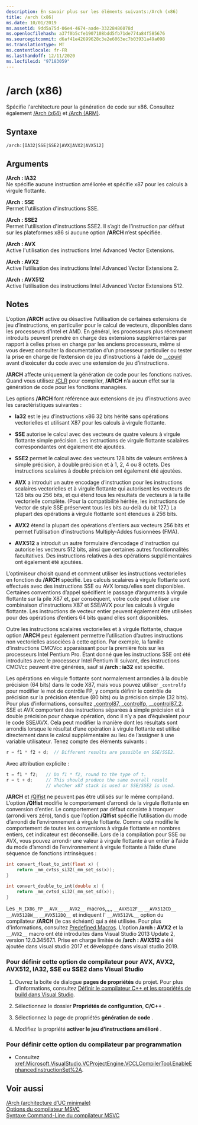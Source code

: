 ```yaml
---
description: En savoir plus sur les éléments suivants:/Arch (x86)
title: /arch (x86)
ms.date: 10/01/2019
ms.assetid: 9dd5a75d-06e4-4674-aade-33228486078d
ms.openlocfilehash: a37f0b5cfe1907108bdd5fb71de774a84f585676
ms.sourcegitcommit: d6af41e42699628c3e2e6063ec7b03931a49a098
ms.translationtype: MT
ms.contentlocale: fr-FR
ms.lasthandoff: 12/11/2020
ms.locfileid: "97183059"
---
```

# <a name="arch-x86"></a>/arch (x86)

Spécifie l'architecture pour la génération de code sur x86. Consultez également [/Arch (x64)](arch-x64.md) et [/Arch (ARM)](arch-arm.md).

## <a name="syntax"></a>Syntaxe

```
/arch:[IA32|SSE|SSE2|AVX|AVX2|AVX512]
```

## <a name="arguments"></a>Arguments

**/Arch : IA32**<br/>
Ne spécifie aucune instruction améliorée et spécifie x87 pour les calculs à virgule flottante.

**/Arch : SSE**<br/>
Permet l'utilisation d'instructions SSE.

**/Arch : SSE2**<br/>
Permet l'utilisation d'instructions SSE2. Il s’agit de l’instruction par défaut sur les plateformes x86 si aucune option **/ARCH** n’est spécifiée.

**/Arch : AVX**<br/>
Active l'utilisation des instructions Intel Advanced Vector Extensions.

**/Arch : AVX2**<br/>
Active l’utilisation des instructions Intel Advanced Vector Extensions 2.

**/Arch : AVX512**<br/>
Active l’utilisation des instructions Intel Advanced Vector Extensions 512.

## <a name="remarks"></a>Notes

L’option **/ARCH** active ou désactive l’utilisation de certaines extensions de jeu d’instructions, en particulier pour le calcul de vecteurs, disponibles dans les processeurs d’Intel et AMD. En général, les processeurs plus récemment introduits peuvent prendre en charge des extensions supplémentaires par rapport à celles prises en charge par les anciens processeurs, même si vous devez consulter la documentation d’un processeur particulier ou tester la prise en charge de l’extension de jeu d’instructions à l’aide de [__cpuid](../../intrinsics/cpuid-cpuidex.md) avant d’exécuter du code avec une extension de jeu d’instructions.

**/ARCH** affecte uniquement la génération de code pour les fonctions natives. Quand vous utilisez [/CLR](clr-common-language-runtime-compilation.md) pour compiler, **/ARCH** n’a aucun effet sur la génération de code pour les fonctions managées.

Les options **/ARCH** font référence aux extensions de jeu d’instructions avec les caractéristiques suivantes :

- **Ia32** est le jeu d’instructions x86 32 bits hérité sans opérations vectorielles et utilisant X87 pour les calculs à virgule flottante.

- **SSE** autorise le calcul avec des vecteurs de quatre valeurs à virgule flottante simple précision. Les instructions de virgule flottante scalaires correspondantes ont également été ajoutées.

- **SSE2** permet le calcul avec des vecteurs 128 bits de valeurs entières à simple précision, à double précision et à 1, 2, 4 ou 8 octets. Des instructions scalaires à double précision ont également été ajoutées.

- **AVX** a introduit un autre encodage d’instruction pour les instructions scalaires vectorielles et à virgule flottante qui autorisent les vecteurs de 128 bits ou 256 bits, et qui étend tous les résultats de vecteurs à la taille vectorielle complète. (Pour la compatibilité héritée, les instructions de Vector de style SSE préservent tous les bits au-delà du bit 127.) La plupart des opérations à virgule flottante sont étendues à 256 bits.

- **AVX2** étend la plupart des opérations d’entiers aux vecteurs 256 bits et permet l’utilisation d’instructions Multiply-Addes fusionnées (FMA).

- **AVX512** a introduit un autre formulaire d’encodage d’instruction qui autorise les vecteurs 512 bits, ainsi que certaines autres fonctionnalités facultatives. Des instructions relatives à des opérations supplémentaires ont également été ajoutées.

L’optimiseur choisit quand et comment utiliser les instructions vectorielles en fonction du **/ARCH** spécifié. Les calculs scalaires à virgule flottante sont effectués avec des instructions SSE ou AVX lorsqu’elles sont disponibles. Certaines conventions d’appel spécifient le passage d’arguments à virgule flottante sur la pile X87 et, par conséquent, votre code peut utiliser une combinaison d’instructions X87 et SSE/AVX pour les calculs à virgule flottante. Les instructions de vecteur entier peuvent également être utilisées pour des opérations d’entiers 64 bits quand elles sont disponibles.

Outre les instructions scalaires vectorielles et à virgule flottante, chaque option **/ARCH** peut également permettre l’utilisation d’autres instructions non vectorielles associées à cette option. Par exemple, la famille d’instructions CMOVcc apparaissant pour la première fois sur les processeurs Intel Pentium Pro. Étant donné que les instructions SSE ont été introduites avec le processeur Intel Pentium III suivant, des instructions CMOVcc peuvent être générées, sauf si **/arch : ia32** est spécifié.

Les opérations en virgule flottante sont normalement arrondies à la double précision (64 bits) dans le code X87, mais vous pouvez utiliser `_controlfp` pour modifier le mot de contrôle FP, y compris définir le contrôle de précision sur la précision étendue (80 bits) ou la précision simple (32 bits). Pour plus d’informations, consultez [_control87, _controlfp, \__control87_2](../../c-runtime-library/reference/control87-controlfp-control87-2.md). SSE et AVX comportent des instructions séparées à simple précision et à double précision pour chaque opération, donc il n’y a pas d’équivalent pour le code SSE/AVX. Cela peut modifier la manière dont les résultats sont arrondis lorsque le résultat d’une opération à virgule flottante est utilisé directement dans le calcul supplémentaire au lieu de l’assigner à une variable utilisateur. Tenez compte des éléments suivants :

```cpp
r = f1 * f2 + d;  // Different results are possible on SSE/SSE2.
```

Avec attribution explicite :

```cpp
t = f1 * f2;   // Do f1 * f2, round to the type of t.
r = t + d;     // This should produce the same overall result
               // whether x87 stack is used or SSE/SSE2 is used.
```

**/ARCH** et [/QIfist](qifist-suppress-ftol.md) ne peuvent pas être utilisés sur le même compiland. L’option **/QIfist** modifie le comportement d’arrondi de la virgule flottante en conversion d’entier. Le comportement par défaut consiste à tronquer (arrondi vers zéro), tandis que l’option **/QIfist** spécifie l’utilisation du mode d’arrondi de l’environnement à virgule flottante. Comme cela modifie le comportement de toutes les conversions à virgule flottante en nombres entiers, cet indicateur est déconseillé. Lors de la compilation pour SSE ou AVX, vous pouvez arrondir une valeur à virgule flottante à un entier à l’aide du mode d’arrondi de l’environnement à virgule flottante à l’aide d’une séquence de fonctions intrinsèques :

```cpp
int convert_float_to_int(float x) {
    return _mm_cvtss_si32(_mm_set_ss(x));
}

int convert_double_to_int(double x) {
    return _mm_cvtsd_si32(_mm_set_sd(x));
}
```

Les `_M_IX86_FP` `__AVX__` `__AVX2__` macros,,,,, `__AVX512F__` `__AVX512CD__` `__AVX512BW__` `__AVX512DQ__` et indiquent l' `__AVX512VL__` option du compilateur **/ARCH** (le cas échéant) qui a été utilisée. Pour plus d'informations, consultez [Predefined Macros](../../preprocessor/predefined-macros.md). L’option **/arch : AVX2** et la `__AVX2__` macro ont été introduites dans Visual Studio 2013 Update 2, version 12.0.34567.1. Prise en charge limitée de **/arch : AVX512** a été ajoutée dans visual studio 2017 et développée dans visual studio 2019.

### <a name="to-set-this-compiler-option-for-avx-avx2-avx512-ia32-sse-or-sse2-in-visual-studio"></a>Pour définir cette option de compilateur pour AVX, AVX2, AVX512, IA32, SSE ou SSE2 dans Visual Studio

1. Ouvrez la boîte de dialogue **pages de propriétés** du projet. Pour plus d’informations, consultez [Définir le compilateur C++ et les propriétés de build dans Visual Studio](../working-with-project-properties.md).

1. Sélectionnez le dossier **Propriétés de configuration**, **C/C++** .

1. Sélectionnez la page de propriétés **génération de code** .

1. Modifiez la propriété **activer le jeu d’instructions amélioré** .

### <a name="to-set-this-compiler-option-programmatically"></a>Pour définir cette option du compilateur par programmation

- Consultez <xref:Microsoft.VisualStudio.VCProjectEngine.VCCLCompilerTool.EnableEnhancedInstructionSet%2A>.

## <a name="see-also"></a>Voir aussi

[/Arch (architecture d’UC minimale)](arch-minimum-cpu-architecture.md)<br/>
[Options du compilateur MSVC](compiler-options.md)<br/>
[Syntaxe Command-Line du compilateur MSVC](compiler-command-line-syntax.md)
